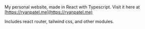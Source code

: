 My personal website, made in React with Typescript. Visit it here
at [https://ryanpatel.me](https://ryanpatel.me)

Includes react router, tailwind css, and other modules.
